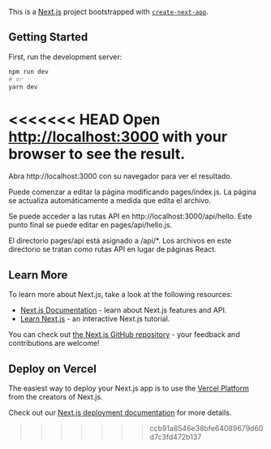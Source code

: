 This is a [Next.js](https://nextjs.org/) project bootstrapped with [`create-next-app`](https://github.com/vercel/next.js/tree/canary/packages/create-next-app).

## Getting Started

First, run the development server:

```bash
npm run dev
# or
yarn dev
```

<<<<<<< HEAD
Open [http://localhost:3000](http://localhost:3000) with your browser to see the result.
=======
Abra http://localhost:3000 con su navegador para ver el resultado.

Puede comenzar a editar la página modificando pages/index.js. La página se actualiza automáticamente a medida que edita el archivo.

Se puede acceder a las rutas API en http://localhost:3000/api/hello. Este punto final se puede editar en pages/api/hello.js.

El directorio pages/api está asignado a /api/*. Los archivos en este directorio se tratan como rutas API en lugar de páginas React.

## Learn More

To learn more about Next.js, take a look at the following resources:

- [Next.js Documentation](https://nextjs.org/docs) - learn about Next.js features and API.
- [Learn Next.js](https://nextjs.org/learn) - an interactive Next.js tutorial.

You can check out [the Next.js GitHub repository](https://github.com/vercel/next.js/) - your feedback and contributions are welcome!

## Deploy on Vercel

The easiest way to deploy your Next.js app is to use the [Vercel Platform](https://vercel.com/new?utm_medium=default-template&filter=next.js&utm_source=create-next-app&utm_campaign=create-next-app-readme) from the creators of Next.js.

Check out our [Next.js deployment documentation](https://nextjs.org/docs/deployment) for more details.
>>>>>>> ccb91a8546e38bfe64089679d60d7c3fd472b137
